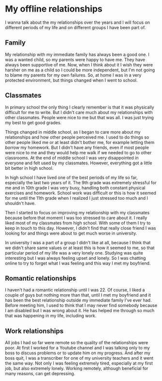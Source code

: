 #   My offline relationships

I wanna talk about the my relationships over the years and I will focus on different periods of my life and on different groups I have been part of.

## Family
My relationship with my immediate family has always been a good one. I was a wanted child, so my parents were happy to have me. They have always been supportive of me. Now, when I think about it I wish they were harsher on me as a child so I could be more independent, but I'm not going to blame my parents for my own failures. So, at home I was in a very protected environment, but things changed when I went to school.

## Classmates

In primary school the only thing I clearly remember is that it was physically difficult for me to write. But I didn't care much about my relationships with other classmates. People were nice to me but that was all. I was just trying my best to get good grades.

Things changed in middle school, as I began to care more about my relationships and how other people perceived me. I used to do things so other people liked me or at least didn't bother me, for example letting them *borrow* my homework. But I didn't have any friends, even if most people were nice to me and they would help me walk if we needed to go to other classrooms. At the end of middle school I was very disappointed in everyone and felt used by my classmates. However, everything got a little bit better in high school.

In high school I have lived one of the best periods of my life so far, especially the last two years of it. The 9th grade was extremely stressful for me and in 10th grade I was very busy, handling both constant physical exercises and homework. School work was difficult or this is how it seemed for me until the 11th grade when I realized I just stressed too much and I shouldn't have.

Then I started to focus on improving my relationship with my classmates because before that moment I was too stressed to care about it. I really liked most of my classmates from high school. With some of them I try to keep in touch to this day. However, I didn't find that really close friend I was looking for and things were about to get much worse in university.

In university I was a part of a group I didn't like at all, because I think that we didn't share same values or at least this is how it seemed to me, so that particular period of my life was a very lonely one. Studying was quite interesting but I was always feeling upset and lonely. So I was chatting online to try to forget what I was feeling and this way I met my boyfriend.

## Romantic relationships

I haven't had a romantic relationship until I was 22. Of course, I liked a couple of guys but nothing more than that, until I met my boyfriend and it has been the best relationship outside my immediate family I've ever had. Before meeting him, I used to think that I may never find somebody because I am disabled but I was wrong about it. He has helped me through so much that was happening in my life, including work.

## Work relationships

All jobs I had so far were remote so the quality of the relationships were poor. At first I worked for a Youtube channel and I was talking only to my boss to discuss problems or to update him on my progress. And after my boss quit, I was a transcriber for one of my university teachers and it went the same way. Not only I was feeling extremely tired, especially at my first job, but also extremely lonely. Working remotely, although beneficial for many reasons, can get depressing.
